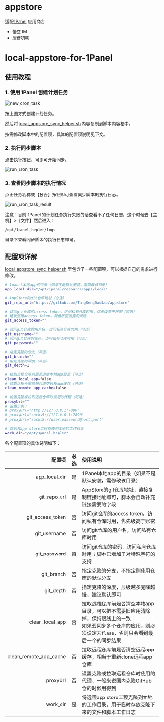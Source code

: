 # appstore

适配[1Panel](https://github.com/1Panel-dev/1Panel) 应用商店

- 悟空 IM
- 唐僧叨叨

# local-appstore-for-1Panel

## 使用教程

### 1. 使用 1Panel 创建计划任务

![new_cron_task](https://raw.githubusercontent.com/xxxily/local-appstore-for-1Panel/main/docs/img/new_cron_task.png)

按上图方式创建计划任务。

然后将 [local_appstore_sync_helper.sh](https://github.com/xxxily/local-appstore-for-1Panel/blob/main/local_appstore_sync_helper.sh) 内容复制到脚本内容框中。

按需修改脚本中的配置项，具体的配置项说明见下文。

### 2. 执行同步脚本

点击执行按钮，可即可开始同步。

![run_cron_task](https://raw.githubusercontent.com/xxxily/local-appstore-for-1Panel/main/docs/img/run_cron_task.png)

### 3. 查看同步脚本的执行情况

点击任务名称或【报告】按钮即可查看同步脚本的执行日志。

![run_cron_task_result](https://raw.githubusercontent.com/xxxily/local-appstore-for-1Panel/main/docs/img/run_cron_task_result.png)

注意：目前 1Panel 的计划任务执行失败的话查看不了任何日志，这个时候去【主机】>【文件】然后进入：

`/opt/1panel_hepler/logs`

目录下查看同步脚本的执行日志即可。

## 配置项详解

[local_appstore_sync_helper.sh](https://github.com/TangSengDaoDao/appstore/master/local_appstore_sync_helper.sh) 里包含了一些配置项，可以根据自己的需求进行修改。

```bash
# 1panel本地app的目录（如果不是默认安装，需修改该目录）
app_local_dir="/opt/1panel/resource/apps/local"

# AppStore的git仓库地址（必选）
git_repo_url="https://github.com/TangSengDaoDao/appstore"

# 访问git仓库的access token，访问私有仓库时用，优先级高于账密（可选）
# 建议使用access token，降低账密泄露的风险
git_access_token=""

# 访问git仓库的用户名，访问私有仓库时用（可选）
git_username=""
# 访问git仓库的密码，访问私有仓库时用（可选）
git_password=""

# 指定克隆的分支（可选）
git_branch=""
# 指定克隆的深度（可选）
git_depth=1

# 拉取远程仓库前是否清空本地app目录（可选）
clean_local_app=false
# 拉取远程仓库前是否清空远程app缓存（可选）
clean_remote_app_cache=false

# 设置克隆或拉取远程仓库时使用的代理（可选）
proxyUrl=""
# 设置示例：
# proxyUrl="http://127.0.0.1:7890"
# proxyUrl="socks5://127.0.0.1:7890"
# proxyUrl="socks5://user:password@host:port"

# 将远程app store工程克隆到本地的工作目录
work_dir="/opt/1panel_hepler"
```

各个配置项的具体说明如下：

| 配置项 | 必选 | 使用说明 |
| ---: | :---: | :--- |
| app_local_dir | 是 | 1Panel本地app的目录（如果不是默认安装，需修改该目录） |
| git_repo_url | 是 | AppStore的git仓库地址，直接复制链接地址即可，脚本会自动补充链接需要的字段 |
| git_access_token | 否 | 访问git仓库的access token，访问私有仓库时用，优先级高于账密 |
| git_username | 否 | 访问git仓库的用户名，访问私有仓库时用 |
| git_password | 否 | 访问git仓库的密码，访问私有仓库时用；脚本已增加了对特殊字符的支持 |
| git_branch | 否 | 指定克隆的分支，不指定则使用仓库的默认分支 |
| git_depth | 否 | 指定克隆的深度，层级越多克隆越慢，建议默认即可 |
| clean_local_app | 否 | 拉取远程仓库前是否清空本地app目录，可以把不需要旧应用清除掉，保持跟线上的一致<br />如果要同步多个仓库的应用，则必须设定为`flase`，否则只会看到最后一个的同步结果 |
| clean_remote_app_cache | 否 | 拉取远程仓库前是否清空远程app缓存，相当于重新clone远程app仓库 |
| proxyUrl | 否 | 设置克隆或拉取远程仓库时使用的代理，一般来说国内克隆GitHub仓的时候用得到 |
| work_dir | 是 | 将远程app store工程克隆到本地的工作目录，用于临时存放克隆下来的文件和脚本工作日志 |